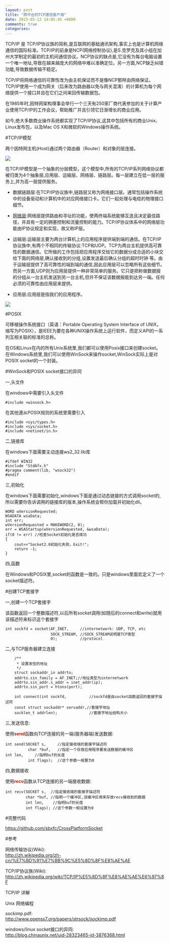 ```yaml
---
layout: post
title: "跨平台的TCP通信客户端"
date: 2015-05-12 14:05:45 +0800
comments: true
categories: 
---
```


TCP/IP 是 TCP/IP协议族的简称,是互联网的基础通讯架构,事实上也是计算机网络通信的国际标准。TCP/IP的前身是NCP(网络控制协议),是S.克罗克及其小组在加州大学制定的最初的主机间通信协议。NCP协议的缺点是,它没有为每台电脑设置一个唯一地址,导致在越来越庞大的网络中难以准确定位。另一方面,NCP缺乏纠错功能,导致数据传输不稳定。

TCP/IP将网络通信的可靠性改为由主机保证而不是像NCP那样由网络保证。TCP/IP使用一个成为网关（后来改为路由器以免与网关混淆）的计算机为每个网络提供一个接口并且在它们之间来回传输数据包。

在1985年时,因特网架构理事会举行一个三天有250家厂商代表参加的关于计算产业使用TCP/IP的工作会议，帮助推广并且引领它日渐增长的商业应用。

如今,绝大多数商业操作系统都实现了TCP/IP协议,这其中包括所有的商业Unix、Linux发布包，以及Mac OS X和微软的Windows操作系统。 

#TCP/IP模型

两个因特网主机(Host)通过两个路由器（Router）和对象的层连接。

![](/images/2015/5/tcp_ip_stack_connections.png)

<!-- more -->

在TCP/IP模型是一个抽象的分层模型，这个模型中,所有的TCP/IP系列网络协议都被归类为4个抽象层,应用层、运输层、网络层、链路层。每一层建立在低一层的服务上,并为高一层提供服务。

- 数据链路层:在TCP/IP协议族中,链路层又称为网络接口层。通常包括操作系统中的设备驱动和计算机中的对应网络接口卡。它们一起处理与电缆的物理接口细节。

- [网络层](http://zh.wikipedia.org/wiki/%E7%BD%91%E7%BB%9C%E5%B1%82):网络层提供路由和寻址的功能，使两终端系统能够互连且决定最佳路径，并具有一定的拥塞控制和流量控制的能力。TCP/IP协议体系中的网络层功能由IP协议规定和实现，故又称IP层。

- 运输层:运输层主要为两台计算机上的应用程序提供端到端的通信。在TCP/IP协议族中,有两个不相同的传输协议:TCP和UDP。TCP为两台主机提供高可靠性的数据通信。它所做的工作包括把应用程序交给它的数据分成合适的小块交给下面的网络层,确认接收到的分组,设置发送最后确认分组的超时时钟 等。由于运输层提供了高可靠性的端到端的通信,因此应用层可以忽略所有这些细节。而另一方面,UDP则为应用层提供一种非常简单的服务。它只是把称做数据报的分组从一台主机发送到另一台主机,但并不保证该数据报能到达另一端。任何必须的可靠性由应用层来提供。

- 应用层:应用层是指我们的应用程序。

![](/images/2015/5/ip_stack_connections.png)

#POSIX

可移植操作系统接口（英语：Portable Operating System Interface of UNIX，缩写为POSIX），是IEEE为要在各种UNIX操作系统上运行软件，而定义API的一系列互相关联的标准的总称。

在OS和Linux在内的所有Unix系统里,我们都可以使用Posix接口来创建socket。在Windows系统里,我们可以使用WinSock来操作socket,WinSock实际上是对POSIX socket的一个封装。

#WinSock和POSIX socket接口的异同

一,头文件

在windows中需要引入头文件 

	#include <winsock.h>

在其他遵从POSIX规则的系统里需要引入

	#include <sys/types.h>
	#include <sys/socket.h>
	#include <netinet/in.h>
	
二,链接库

在windows下面需要主动连接ws2_32.lib库

	#ifdef WIN32
	#include "StdAfx.h"
	#pragma comment(lib, "wsock32")
	#endif

三,初始化

在windows下面需要初始化,windows下面是通过动态链接的方式调用socket的,所以需要你告诉调用的链接库的版本,操作系统会帮你加载并初始化dll。

	WORD wVersionRequested;
    WSADATA wsaData;
    int err;
    wVersionRequested = MAKEWORD(2, 0);
    err = WSAStartup(wVersionRequested, &wsaData);
    if(0 != err) //检查Socket初始化是否成功
    {
        cout<<"Socket2.0初始化失败，Exit!";
        return -1;
    }
    
四,函数

在Windows和POSIX里,socket的函数是一致的。只是windows里面宏定义了一个socket描述符。

#创建TCP套接字

一,创建一个TCP套接字

该函数返回一个整数描述符,以后所有socket调用(如随后的connect和write)就用该描述符来标识这个套接字
	
	int sockfd = socket(AF_INET,	 //internetwork: UDP, TCP, etc
	 					SOCK_STREAM, //SOCK_STREAM说明是TCP类型
	 					0);			 //protocol
	
二,与TCP服务器建立连接

	    /**
	     * 设置发往的地址
	     */
	    struct sockaddr_in addrto;
	    addrto.sin_family = AF_INET;//地址类型为internetwork
	    addrto.sin_addr.s_addr = inet_addr(ip);
	    addrto.sin_port = htons(port);
	    
	    int connect(int sockfd,			 //sockfd是由socket函数返回的套接字描述符
	    const struct sockaddr* servaddr,//套接字地址
	    socklen_t addrlen);				 //套接字地址结构大小
    
三,发送信息:

使用<font color="#bd260d">**send**</font>函数向TCP连接的另一端(服务器端)发送数据:
	
	int send(SOCKET s,	   //指定接收端的套接字描述符
			  char *buf,   //指定一个存放应用程序要发送数据的缓冲区			  int len,	   //指明buf的长度
			  int flags);  //这个参数一般置为0

四,数据接收

使用<font color="#bd260d">**recv**</font>函数从TCP连接的另一端接收数据:

	int recv(SOCKET s,	//指定接收端的套接字描述符
			 char *buf, //指明一个缓冲区,该缓冲区用来存放recv接收到的数据
			 int len,	 //指明buf的长度
			 int flags); //这个参数一般设置为0

#完整代码

<https://github.com/sbxfc/CrossPlatformSocket>	

#参考

网络传输协议(Wiki):<br><http://zh.wikipedia.org/zh-cn/%E7%BD%91%E7%BB%9C%E5%8D%8F%E8%AE%AE>

TCP/IP协议族(Wiki):<br><http://zh.wikipedia.org/wiki/TCP/IP%E5%8D%8F%E8%AE%AE%E6%97%8F>

TCP/IP 详解

Unix 网络编程

sockimp.pdf:<br><http://www.openss7.org/papers/strsock/sockimp.pdf>

windows/linux socket接口的异同:<br><http://blog.chinaunix.net/uid-28323465-id-3876368.html>